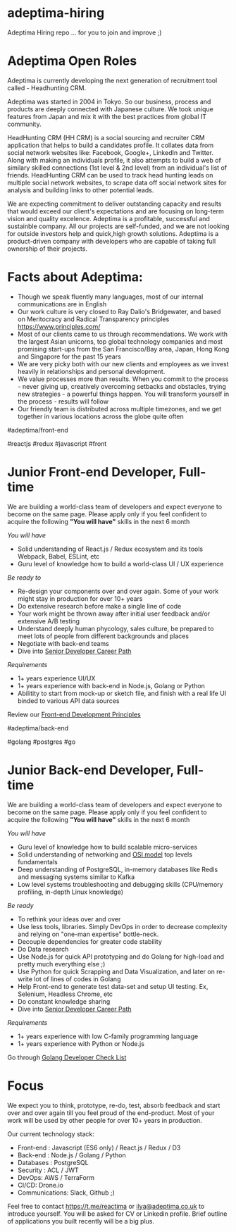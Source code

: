 # adeptima-hiring

Adeptima Hiring repo ... for you to join and improve ;)

# Adeptima Open Roles

Adeptima is currently developing the next generation of recruitment tool called - Headhunting CRM.

Adeptima was started in 2004 in Tokyo. So our business, process and products are deeply connected with Japanese culture. We took unique features from Japan and mix it with the best practices from global IT community.

HeadHunting CRM (HH CRM) is a social sourcing and recruiter CRM application that helps to build a candidates profile. It collates data from social network websites like: Facebook, Google+, LinkedIn and Twitter. Along with making an individuals profile, it also attempts to build a web of similary skilled connections (1st level & 2nd level) from an individual's list of friends. HeadHunting CRM can be used to track head hunting leads on multiple social network websites, to scrape data off social network sites for analysis and building links to other potential leads.

We are expecting commitment to deliver outstanding capacity and results that would exceed our client's expectations and are focusing on long-term vision and quality excelence. Adeptima is a profitable, successful and sustainble company. All our projects are self-funded, and we are not looking for outside investors help and quick,high growth solutions. Adeptima is a product-driven company with developers who are capable of taking full ownership of their projects.


# Facts about Adeptima:
* Though we speak fluently many languages, most of our internal communications are in English
* Our work culture is very closed to Ray Dalio's Bridgewater, and based on Meritocracy and Radical Transparency principles https://www.principles.com/
* Most of our clients came to us through recommendations. We work with the largest Asian unicorns, top global technology companies and most promising start-ups from the San Francisco/Bay area, Japan, Hong Kong and Singapore for the past 15 years
* We are very picky both with our new clients and employees as we invest heavily in relationships and personal development.
* We value processes more than results. When you commit to the process - never giving up, creatively overcoming setbacks and obstacles, trying new strategies - a powerful things happen. You will transform yourself in the process - results will follow
* Our friendly team is distributed across multiple timezones, and we get together in various locations across the globe quite often


#adeptima/front-end

#reactjs #redux #javascript #front

# Junior Front-end Developer, Full-time
We are building a world-class team of developers and expect everyone to become on the same page. Please apply only if you feel confident to acquire the following **"You will have"** skills in the next 6 month

*You will have*
* Solid understanding of React.js / Redux ecosystem and its tools Webpack, Babel, ESLint, etc
* Guru level of knowledge how to build a world-class UI / UX experience

*Be ready to*
* Re-design your components over and over again. Some of your work might stay in production for over 10+ years
* Do extensive research before make a single line of code
* Your work might be thrown away after initial user feedback and/or extensive A/B testing
* Understand deeply human phycology, sales culture, be prepared to meet lots of people from different backgrounds and places
* Negotiate with back-end teams
* Dive into [Senior Developer Career Path](SENIOR.md)

*Requirements*
* 1+ years experience UI/UX
* 1+ years experience with back-end in Node.js, Golang or Python
* Abilitity to start from mock-up or sketch file, and finish with a real life UI binded to various API data sources

Review our [Front-end Development Principles](Front-end_Development_Principles.md)

#adeptima/back-end

#golang #postgres #go

# Junior Back-end Developer, Full-time
We are building a world-class team of developers and expect everyone to become on the same page. Please apply only if you feel confident to acquire the following **"You will have"** skills in the next 6 month

*You will have*
* Guru level of knowledge how to build scalable micro-services
* Solid understanding of networking and [OSI model](https://en.wikipedia.org/wiki/OSI_mode) top levels fundamentals
* Deep understanding of PostgreSQL, in-memory databases like Redis and messaging systems similar to Kafka
* Low level systems troubleshooting and debugging skills (CPU/memory profiling, in-depth Linux knowledge)

*Be ready*
* To rethink your ideas over and over
* Use less tools, libraries. Simply DevOps in order to decrease complexity and relying on "one-man expertise" bottle-neck.
* Decouple dependencies for greater code stability
* Do Data research
* Use Node.js for quick API prototyping and do Golang for high-load and pretty much everything else ;)
* Use Python for quick Scrapping and Data Visualization, and later on re-write lot of lines of codes in Golang
* Help Front-end to generate test data-set and setup UI testing. Ex, Selenium, Headless Chrome, etc
* Do constant knowledge sharing
* Dive into [Senior Developer Career Path](SENIOR.md)

*Requirements*
* 1+ years experience with low C-family programming language
* 1+ years experience with Python or Node.js

Go through [Golang Developer Check List](Golang_Check_List.md)

# Focus

We expect you to think, prototype, re-do, test, absorb feedback and start over and over again till you feel proud of the end-product. Most of your work will be used by other people for over 10+ years in production.

Our current technology stack:
* Front-end : Javascript (ES6 only) / React.js / Redux / D3
* Back-end : Node.js / Golang / Python
* Databases : PostgreSQL
* Security : ACL / JWT
* DevOps: AWS / TerraForm
* CI/CD: Drone.io
* Communications: Slack, Github ;)

Feel free to contact https://t.me/reactima or ilya@adeptima.co.uk to introduce yourself. You will be asked for CV or Linkedin profile. Brief outline of applications you built recently will be a big plus.
